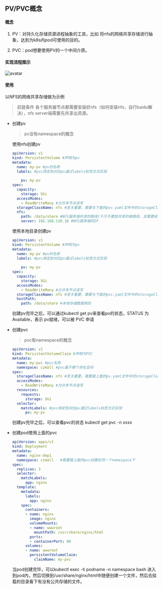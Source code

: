 ## PV/PVC概念



#### 概念

1. PV：对持久化存储资源进程抽象的工具，比如 将nfs的网络共享存储进行抽象，达到为k8s内pod可使用的目的。

2. PVC：pod想要使用PV的一个中间介质。

   

#### 实现流程图示

![avatar](../images/33.jpg)

#### 使用

以NFS的网络共享存储做为示例

> 前提条件 各个服务器节点都需要安装好nfs（如何安装nfs，自行baidu解决），nfs server端需要先共享出资源。

- 创建pv

  > pv没有namespace的概念

  使用nfs创建pv

  ```yaml
  apiVersion: v1
  kind: PersistentVolume #声明为pv
  metadata:
    name: my-pv #pv的名称
    labels: #pvc绑定到对应pv通过labels标签方式实现
    
      pv: my-pv
  spec:
    capacity:
      storage: 5Gi
    accessModes:
      - ReadWriteMany #允许多节点读写
    storageClassName: nfs #至关重要，需要与下面的pvc.yaml文件中的storageClassName名称一致
    nfs:
      path: /data/share #NFS服务端共享的路径(千万不要放共享的根路径，且需要给子目录可写的权限) 写入/etc/exports中的
      server: 192.168.110.16 #NFS服务端的IP
  ```

  

  使用本地目录创建pv

  ```yaml
  apiVersion: v1
  kind: PersistentVolume #声明为pv
  metadata:
    name: my-pv #pv的名称
    labels: #pvc绑定到对应pv通过labels标签方式实现
    
      pv: my-pv
  spec:
    capacity:
      storage: 5Gi
    accessModes:
      - ReadWriteMany #允许多节点读写
    storageClassName: nfs #至关重要，需要与下面的pvc.yaml文件中的storageClassName名称一致
    hostPath:
      path: /data/share #本地存储数据用的
  ```

  

  创建pv完毕之后，可以通过kubectl get pv来查看pv的状态，STATUS 为 Available，表示 pv就绪，可以被 PVC 申请

  

- 创建pvc

  > pvc有namespace的概念

  ```yaml
  apiVersion: v1
  kind: PersistentVolumeClaim #声明为PVC
  metadata:
    name: my-pvc #pvc名称
    namespace: czmall #pvc属于哪个命名空间
  spec:
    storageClassName: nfs #至关重要，需要跟上面的pv.yaml文件中的storageClassName一致
    accessModes:
      - ReadWriteMany #允许多节点读写
    resources:
      requests:
        storage: 5Gi
    selector:
      matchLabels: #pvc绑定到对应pv通过labels标签方式实现
        pv: my-pv
  ```

  创建pv完毕之后，可以查看pvc的状态 kubectl get pvc -n xxxx

- 创建pod使用上面的pvc

  ```yaml
  apiVersion: apps/v1
  kind: Deployment
  metadata:
    name: nginx-dep1
    namespace: czmall   #需要跟上面的pvc创建在同一个namespace下
  spec:
    replicas: 3
    selector:
      matchLabels:
        app: nginx
    template:
      metadata:
        labels:
          app: nginx
      spec:
        containers:
        - name: nginx
          image: nginx
          volumeMounts:
          - name: wwwroot
            mountPath: /usr/share/nginx/html
          ports:
          - containerPort: 80
        volumes:
        - name: wwwroot
          persistentVolumeClaim:
            claimName: my-pvc
  
  ```

  当pod创建完毕，可以kubectl exec -ti podname -n namespace bash 进入到pod内，然后切换到/usr/share/nginx/html中随便创建一个文件，然后去挂载的目录看下有没有公共存储的文件。